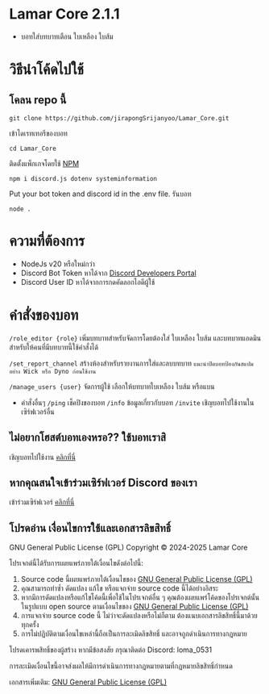 # Lamar Core 2.1.1
- บอทใส่บทบาทเตือน ใบเหลือง ใบส้ม

# วิธีนำโค้ดไปใช้
## โคลน repo นี้
```
git clone https://github.com/jirapongSrijanyoo/Lamar_Core.git
```
เข้าไดเรทเทอรีของบอท
```
cd Lamar_Core
```
ติดตั้งแพ็กเกจโดยใช้ [NPM](https://www.npmjs.com/)
```
npm i discord.js dotenv systeminformation
```
Put your bot token and discord id in the .env file.
รันบอท
```
node .
```
# ความที่ต้องการ
- NodeJs v20 หรือใหม่กว่า
- Discord Bot Token หาได้จาก [Discord Developers Portal](https://discord.com/developers/applications)
- Discord User ID หาได้จากการกดคัดลอกไอดีผู้ใช้
# คำสั่งของบอท
`/role_editor {role}` เพิ่มบทบาทสำหรับจัดการโดยต้องใส่ ใบเหลือง ใบส้ม และบทบาทแอดมินสำหรับให้คนที่มีบทบาทนี้ใช้คำสั่งได้

`/set_report_channel` สร้างห้องสำหรับรายงานการใส่และลบบทบาท `แนะนำปิดบอทป้องกันสแปมอย่าง Wick หรือ Dyno ก่อนใช้งาน`

`/manage_users {user}` จัดการผู้ใช้ เลือกให้บทบาทใบเหลือง ใบส้ม หรือแบน

- คำสั่งอื่นๆ `/ping` เช็คปิงของบอท `/info` ข้อมูลเกี่ยวกับบอท `/invite` เชิญบอทไปใช้งานในเซิร์ฟเวอร์อื่น
## ไม่อยากโฮสต์บอทเองหรอ?? ใช้บอทเราสิ
เชิญบอทไปใช้งาน [คลิกที่นี่](https://discord.com/oauth2/authorize?client_id=1270718428201877504)
## หากคุณสนใจเข้าร่วมเซิร์ฟเวอร์ Discord ของเรา
เข้าร่วมเซิร์ฟเวอร์ [คลิกที่นี่](https://discord.gg/cF3sXPHjzn)
## โปรดอ่าน เงื่อนไขการใช้และเอกสารลิขสิทธิ์
GNU General Public License (GPL) Copyright © 2024-2025 Lamar Core

โปรเจกต์นี้ได้รับการเผยแพร่ภายใต้เงื่อนไขดังต่อไปนี้:
1. Source code นี้เผยแพร่ภายใต้เงื่อนไขของ [GNU General Public License (GPL)](https://www.gnu.org/licenses/gpl-3.0.html)
2. คุณสามารถทำซ้ำ ดัดแปลง แก้ไข หรือแจกจ่าย source code นี้ได้อย่างอิสระ
3. หากมีการดัดแปลงหรือแก้ไขโค้ดนี้เพื่อใช้ในโปรเจกต์อื่น ๆ คุณต้องเผยแพร่โค้ดของโปรเจกต์นั้นในรูปแบบ open source ตามเงื่อนไขของ [GNU General Public License (GPL)](https://www.gnu.org/licenses/gpl-3.0.html)
4. การแจกจ่าย source code นี้ ไม่ว่าจะดัดแปลงหรือไม่ก็ตาม ต้องแนบเอกสารลิขสิทธิ์นี้มาด้วยทุกครั้ง
5. การไม่ปฏิบัติตามเงื่อนไขเหล่านี้ถือเป็นการละเมิดลิขสิทธิ์ และอาจถูกดำเนินการทางกฎหมาย

โปรดเคารพสิทธิ์ของผู้สร้าง หากมีข้อสงสัย กรุณาติดต่อ Discord: loma_0531

การละเมิดเงื่อนไขนี้อาจส่งผลให้มีการดำเนินการทางกฎหมายตามที่กฎหมายลิขสิทธิ์กำหนด

เอกสารเพิ่มเติม: [GNU General Public License (GPL)](https://www.gnu.org/licenses/gpl-3.0.html)
